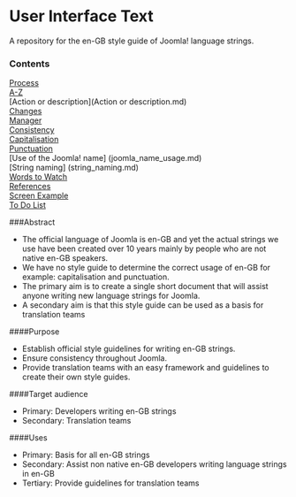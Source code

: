 User Interface Text
===================

A repository for the en-GB style guide of Joomla! language strings.

### Contents
[Process](process-for-plt.md)  
[A-Z](A-Z.md)  
[Action or description](Action or description.md)  
[Changes](Changes.md)  
[Manager](manager.md)  
[Consistency](consistency.md)  
[Capitalisation](capitalisation.md)  
[Punctuation](punctuation.md)  
[Use of the Joomla! name] (joomla_name_usage.md)  
[String naming] (string_naming.md)  
[Words to Watch](words2watch.md)  
[References](references.md)  
[Screen Example](Screen_Example.md)  
[To Do List](todo.md)


###Abstract
* The official language of Joomla is en-GB and yet the actual strings we use have been created over 10 years mainly by people who are not native en-GB speakers. 
* We have no style guide to determine the correct usage of en-GB for example: capitalisation and punctuation.
* The primary aim is to create a single short document that will assist anyone writing new language strings for Joomla.
* A secondary aim is that this style guide can be used as a basis for translation teams

####Purpose
* Establish official style guidelines for writing en-GB strings.
* Ensure consistency throughout Joomla.
* Provide translation teams with an easy framework and guidelines to create their own style guides.	

####Target audience
* Primary: Developers writing en-GB strings
* Secondary: Translation teams 

####Uses
* Primary: Basis for all en-GB strings
* Secondary: Assist non native en-GB developers writing language strings in en-GB
* Tertiary: Provide guidelines for translation teams 	


